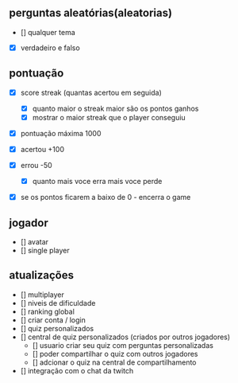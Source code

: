 ## perguntas aleatórias(aleatorias)
- [] qualquer tema
- [x] verdadeiro e falso


## pontuação
- [x] score streak (quantas acertou em seguida)
    - [x] quanto maior o streak maior são os pontos ganhos
    - [x] mostrar o maior streak que o player conseguiu
- [x] pontuação máxima 1000
- [x] acertou +100
- [x] errou -50
    - [x] quanto mais voce erra mais voce perde
- [x] se os pontos ficarem a baixo de 0 - encerra o game


## jogador
- [] avatar 
- [] single player


## atualizações
- [] multiplayer
- [] niveis de dificuldade
- [] ranking global
- [] criar conta / login
- [] quiz personalizados
- [] central de quiz personalizados (criados por outros jogadores)
    - [] usuario criar seu quiz com perguntas personalizadas
    - [] poder compartilhar o quiz com outros jogadores
    - [] adcionar o quiz na central de compartilhamento
- [] integração com o chat da twitch